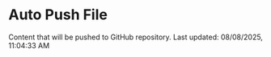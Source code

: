 # Auto Push File

Content that will be pushed to GitHub repository.
Last updated: 08/08/2025, 11:04:33 AM